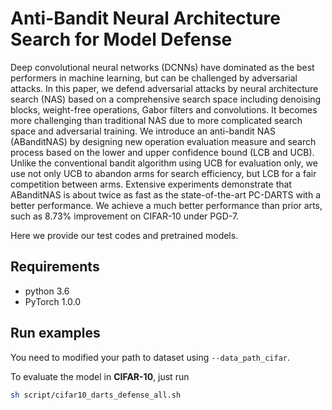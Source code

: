 # Anti-Bandit Neural Architecture Search for Model Defense

Deep convolutional neural networks (DCNNs) have dominated as the best performers in machine learning, but can be challenged by adversarial attacks. In this paper, we defend adversarial attacks by neural architecture search (NAS) based on a comprehensive search space including denoising blocks, weight-free operations, Gabor filters and convolutions. It becomes more challenging than traditional NAS due to  more complicated search space and  adversarial training. We introduce an anti-bandit NAS (ABanditNAS) by designing new operation evaluation measure and search process based on the lower and upper confidence bound (LCB and UCB). Unlike the conventional bandit algorithm using UCB for evaluation only, we use not only UCB to abandon arms for search efficiency, but LCB for a fair competition between arms. Extensive experiments demonstrate that ABanditNAS is about twice as fast as the state-of-the-art PC-DARTS with a better performance. We achieve a much better performance than prior arts, such as  $8.73\%$ improvement on CIFAR-10 under PGD-$7$.

Here we provide our test codes and pretrained models.

## Requirements

- python 3.6
- PyTorch 1.0.0

## Run examples
You need to modified your path to dataset using ```--data_path_cifar```.

To evaluate the model in **CIFAR-10**, just run

```bash
sh script/cifar10_darts_defense_all.sh
```